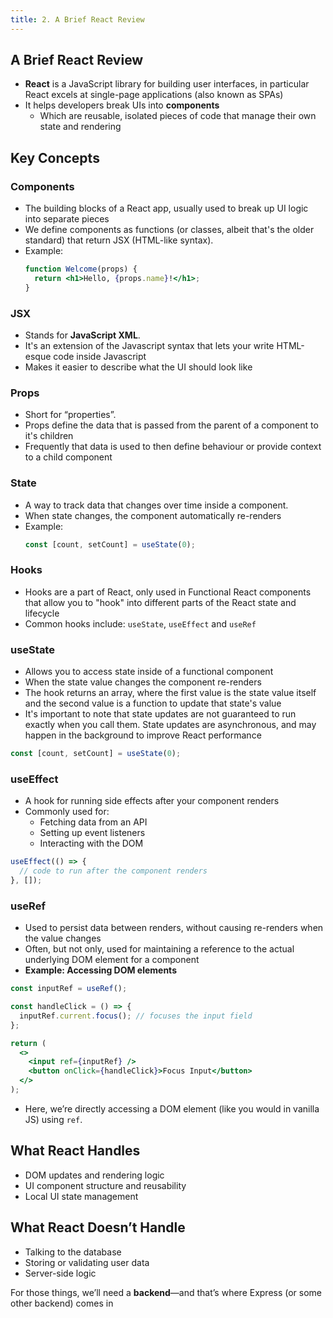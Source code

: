 ```yaml
---
title: 2. A Brief React Review
---
```


## A Brief React Review
- **React** is a JavaScript library for building user interfaces, in particular React excels at  single-page applications (also known as SPAs)
- It helps developers break UIs into **components**
  - Which are reusable, isolated pieces of code that manage their own state and rendering

## Key Concepts
### Components
- The building blocks of a React app, usually used to break up UI logic into separate pieces
- We define components as functions (or classes, albeit that's the older standard) that return JSX (HTML-like syntax).
- Example:
  ```jsx
  function Welcome(props) {
    return <h1>Hello, {props.name}!</h1>;
  }
  ```

### JSX
- Stands for **JavaScript XML**.
- It's an extension of the Javascript syntax that lets your write HTML-esque code inside Javascript
- Makes it easier to describe what the UI should look like

### Props
- Short for “properties”.
- Props define the data that is passed from the parent of a component to it's children
- Frequently that data is used to then define behaviour or provide context to a child component

### State
- A way to track data that changes over time inside a component.
- When state changes, the component automatically re-renders
- Example:
  ```jsx
  const [count, setCount] = useState(0);
  ```

### Hooks
- Hooks are a part of React, only used in Functional React components that allow you to "hook" into different parts of the React state and lifecycle
- Common hooks include: `useState`, `useEffect` and `useRef`

### useState
- Allows you to access state inside of a functional component
- When the state value changes the component re-renders
- The hook returns an array, where the first value is the state value itself and the second value is a function to update that state's value
- It's important to note that state updates are not guaranteed to run exactly when you call them. State updates are asynchronous, and may happen in the background to improve React performance
```jsx
const [count, setCount] = useState(0);
```

### useEffect
- A hook for running side effects after your component renders
- Commonly used for:
  - Fetching data from an API
  - Setting up event listeners
  - Interacting with the DOM
```jsx
useEffect(() => {
  // code to run after the component renders
}, []);
```

### useRef
- Used to persist data between renders, without causing re-renders when the value changes
- Often, but not only, used for maintaining a reference to the actual underlying DOM element for a component
- **Example: Accessing DOM elements**
```jsx
const inputRef = useRef();

const handleClick = () => {
  inputRef.current.focus(); // focuses the input field
};

return (
  <>
    <input ref={inputRef} />
    <button onClick={handleClick}>Focus Input</button>
  </>
);
```
- Here, we’re directly accessing a DOM element (like you would in vanilla JS) using `ref`.

## What React Handles
- DOM updates and rendering logic
- UI component structure and reusability
- Local UI state management

## What React Doesn’t Handle
- Talking to the database
- Storing or validating user data
- Server-side logic

For those things, we’ll need a **backend**—and that’s where Express (or some other backend) comes in
